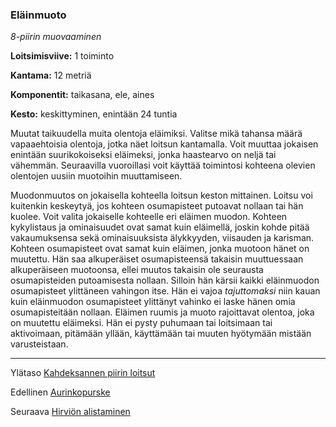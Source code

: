 ### Eläinmuoto

*8-piirin muovaaminen*

**Loitsimisviive:** 1 toiminto

**Kantama:** 12 metriä

**Komponentit:** taikasana, ele, aines

**Kesto:** keskittyminen, enintään 24 tuntia

Muutat taikuudella muita olentoja eläimiksi. Valitse mikä tahansa määrä vapaaehtoisia olentoja, jotka näet loitsun kantamalla. Voit muuttaa jokaisen enintään suurikokoiseksi eläimeksi, jonka haastearvo on neljä tai vähemmän. Seuraavilla vuoroillasi voit käyttää toimintosi kohteena olevien olentojen uusiin muotoihin muuttamiseen.

Muodonmuutos on jokaisella kohteella loitsun keston mittainen. Loitsu voi kuitenkin keskeytyä, jos kohteen osumapisteet putoavat nollaan tai hän kuolee. Voit valita jokaiselle kohteelle eri eläimen muodon. Kohteen kykylistaus ja ominaisuudet ovat samat kuin eläimellä, joskin kohde pitää vakaumuksensa sekä ominaisuuksista älykkyyden, viisauden ja karisman. Kohteen osumapisteet ovat samat kuin eläimen, jonka muotoon hänet on muutettu. Hän saa alkuperäiset osumapisteensä takaisin muuttuessaan alkuperäiseen muotoonsa, ellei muutos takaisin ole seurausta osumapisteiden putoamisesta nollaan. Silloin hän kärsii kaikki eläinmuodon osumapisteet ylittäneen vahingon itse. Hän ei vajoa *tajuttomaksi* niin kauan kuin eläinmuodon osumapisteet ylittänyt vahinko ei laske hänen omia osumapisteitään nollaan. Eläimen ruumis ja muoto rajoittavat olentoa, joka on muutettu eläimeksi. Hän ei pysty puhumaan tai loitsimaan tai aktivoimaan, pitämään yllään, käyttämään tai muuten hyötymään mistään varusteistaan.

---

Ylätaso [Kahdeksannen piirin loitsut](8_piirin_loitsut)

Edellinen [Aurinkopurske](Aurinkopurske)

Seuraava [Hirviön alistaminen](Hirviön_alistaminen)

